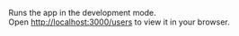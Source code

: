 
Runs the app in the development mode.\
Open [http://localhost:3000/users](http://localhost:3000/users) to view it in your browser.

